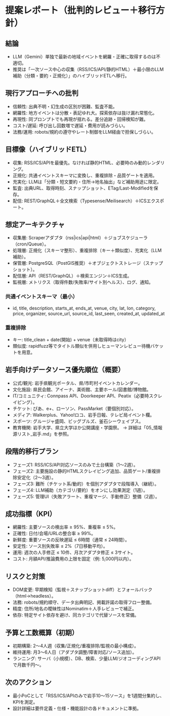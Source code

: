 # 提案レポート（批判的レビュー＋移行方針）

## 結論
- LLM（Gemini）単独で最新の地域イベントを網羅・正確に取得するのは不適切。
- 推奨は「一次ソース中心の収集（RSS/ICS/API/静的HTML）＋最小限のLLM補助（分類・要約・正規化）」のハイブリッドETLへ移行。

## 現行アプローチへの批判
- 信頼性: 出典不明・幻生成の区別が困難、監査不能。
- 網羅性: 地方イベントは分散・表記ゆれ大。探索依存は抜け漏れ常態化。
- 再現性: 同プロンプトでも再現が揺れる。差分追跡・回帰検知が難。
- コスト/遅延: 呼び出し回数増で遅延・費用が読みづらい。
- 法務/運用: robots/規約の遵守やレート制御をLLM経由で担保しづらい。

## 目標像（ハイブリッドETL）
- 収集: RSS/ICS/APIを最優先。なければ静的HTML、必要時のみ動的レンダリング。
- 正規化: 共通イベントスキーマに変換し、重複排除・品質ゲートを適用。
- 充実化: LLMは「分類・短文要約・住所→地名抽出」など補助用途に限定。
- 監査: 出典URL、取得時刻、スナップショット、ETag/Last-Modifiedを保存。
- 配信: REST/GraphQL＋全文検索（Typesense/Meilisearch）＋ICSエクスポート。

## 想定アーキテクチャ
- 収集層: Scraperアダプタ（rss|ics|api|html）＋ジョブスケジューラ（cron/Queue）。
- 処理層: 正規化（スキーマ整形）、重複排除（キー＋類似度）、充実化（LLM補助）。
- 保管層: PostgreSQL（PostGIS推奨）＋オブジェクトストレージ（スナップショット）。
- 配信層: API（REST/GraphQL）＋検索エンジン＋ICS生成。
- 監視層: メトリクス（取得件数/失敗率/サイト別ヘルス）、ログ、通知。

### 共通イベントスキーマ（最小）
- id, title, description, starts_at, ends_at, venue, city, lat, lon, category, price, organizer, source_url, source_id, last_seen, created_at, updated_at

### 重複排除
- キー: title_clean + date(開始) + venue（未取得時はcity）
- 類似度: rapidfuzz等でタイトル類似を併用しヒューマンレビュー待機バケットを用意。

## 岩手向けデータソース優先順位（概要）
- 公式/観光: 岩手県観光ポータル、県/市町村イベントカレンダー。
- 文化施設: 県民会館、アイーナ、美術館、主要ホール/図書館/博物館。
- IT/コミュニティ: Connpass API、Doorkeeper API、Peatix（必要時スクレイピング）。
- チケット: ぴあ、e+、ローソン、PassMarket（要個別対応）。
- メディア: Walkerplus、Yahoo!ロコ、岩手日報、テレビ局イベント欄。
- スポーツ: グルージャ盛岡、ビッグブルズ、釜石シーウェイブス。
- 教育機関: 岩手大学、県立大学ほか公開講座・学園祭。
→ 詳細は「05_情報源リスト_岩手.md」を参照。

## 段階的移行プラン
- フェーズ1: RSS/ICS/API対応ソースのみで土台構築（1〜2週）。
- フェーズ2: 主要施設の静的HTMLスクレイピング追加、品質ゲート/重複排除安定化（2〜3週）。
- フェーズ3: 難所（チケット系/動的）を個別アダプタで段階導入（継続）。
- フェーズ4: LLM補助（カテゴリ/要約）をオンにし効果測定（1週）。
- フェーズ5: 管理UI（失敗アラート、重複マージ、手動修正）整備（2週）。

## 成功指標（KPI）
- 網羅性: 主要ソースの検出率 ≥ 95%、重複率 ≤ 5%。
- 正確性: 日付/会場/URLの整合率 ≥ 99%。
- 新鮮度: 重要ソースの反映遅延 ≤ 6時間（通常 ≤ 24時間）。
- 安定性: ソース別失敗率 ≤ 2%（7日移動平均）。
- 運用: 週次の人手修正 ≤ 10件、月次アダプタ修正 ≤ 3サイト。
- コスト: 月額API/推論費用の上限を固定（例: 5,000円以内）。

## リスクと対策
- DOM変更: 早期検知（監視＋スナップショットdiff）とフォールバック（html→headless）。
- 法務: robots/規約順守、データ出典明記、掲載許諾の取得フロー整備。
- 精度: 住所/地名の曖昧性はNominatim＋人手レビューで補正。
- 依存: 特定サイト依存を避け、同カテゴリで代替ソースを常備。

## 予算と工数概算（初期）
- 初期構築: 2〜4人週（収集/正規化/重複排除/監視の最小構成）。
- 維持運用: 月3〜6人日（アダプタ調整/障害対応/ソース追加）。
- ランニング: サーバ（小規模）、DB、検索、少量LLM/ジオコーディングAPIで月数千円〜。

## 次のアクション
- 最小PoCとして「RSS/ICS/APIのみで岩手10〜15ソース」を1週間分集約し、KPIを測定。
- 設計詳細は要件定義・仕様・機能設計の各ドキュメントに準拠。
